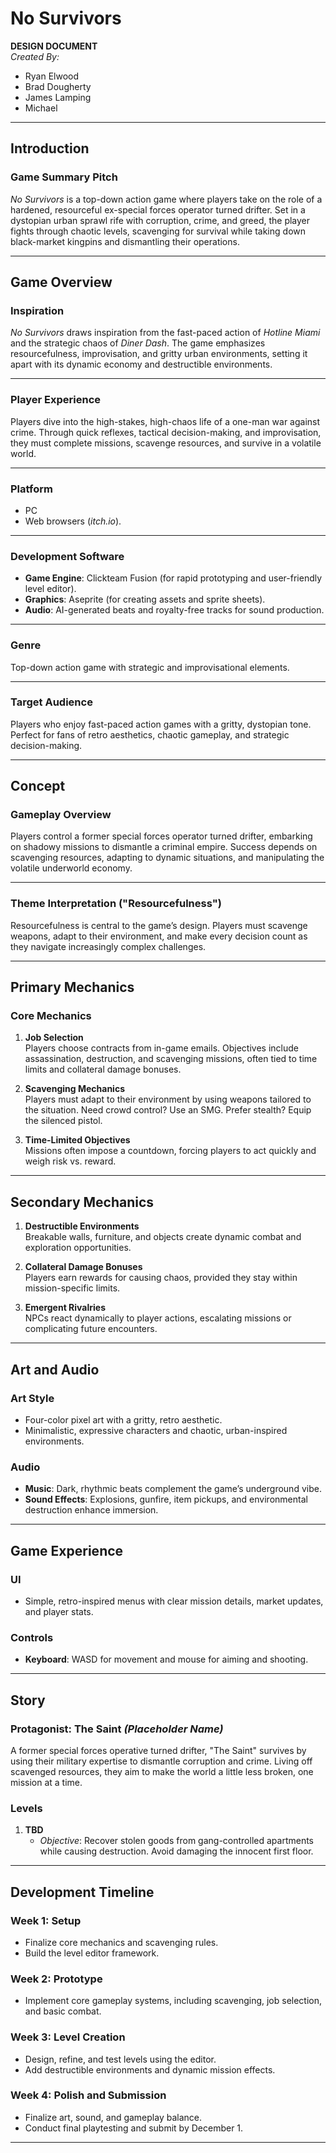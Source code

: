 # **No Survivors**  
**DESIGN DOCUMENT**  
*Created By:*
- Ryan Elwood
- Brad Dougherty
- James Lamping
- Michael

---

## **Introduction**

### **Game Summary Pitch**  
_No Survivors_ is a top-down action game where players take on the role of a hardened, resourceful ex-special forces operator turned drifter. Set in a dystopian urban sprawl rife with corruption, crime, and greed, the player fights through chaotic levels, scavenging for survival while taking down black-market kingpins and dismantling their operations.

---

## **Game Overview**

### **Inspiration**  
_No Survivors_ draws inspiration from the fast-paced action of *Hotline Miami* and the strategic chaos of *Diner Dash*. The game emphasizes resourcefulness, improvisation, and gritty urban environments, setting it apart with its dynamic economy and destructible environments.

---

### **Player Experience**  
Players dive into the high-stakes, high-chaos life of a one-man war against crime. Through quick reflexes, tactical decision-making, and improvisation, they must complete missions, scavenge resources, and survive in a volatile world.

---

### **Platform**  
- PC  
- Web browsers (*itch.io*).

---

### **Development Software**  
- **Game Engine**: Clickteam Fusion (for rapid prototyping and user-friendly level editor).  
- **Graphics**: Aseprite (for creating assets and sprite sheets).  
- **Audio**: AI-generated beats and royalty-free tracks for sound production.  

---

### **Genre**  
Top-down action game with strategic and improvisational elements.

---

### **Target Audience**  
Players who enjoy fast-paced action games with a gritty, dystopian tone. Perfect for fans of retro aesthetics, chaotic gameplay, and strategic decision-making.

---

## **Concept**

### **Gameplay Overview**  
Players control a former special forces operator turned drifter, embarking on shadowy missions to dismantle a criminal empire. Success depends on scavenging resources, adapting to dynamic situations, and manipulating the volatile underworld economy.

---

### **Theme Interpretation ("Resourcefulness")**  
Resourcefulness is central to the game’s design. Players must scavenge weapons, adapt to their environment, and make every decision count as they navigate increasingly complex challenges.

---

## **Primary Mechanics**

### **Core Mechanics**
1. **Job Selection**  
   Players choose contracts from in-game emails. Objectives include assassination, destruction, and scavenging missions, often tied to time limits and collateral damage bonuses.

2. **Scavenging Mechanics**  
   Players must adapt to their environment by using weapons tailored to the situation. Need crowd control? Use an SMG. Prefer stealth? Equip the silenced pistol.

3. **Time-Limited Objectives**  
   Missions often impose a countdown, forcing players to act quickly and weigh risk vs. reward.

---

## **Secondary Mechanics**

1. **Destructible Environments**  
   Breakable walls, furniture, and objects create dynamic combat and exploration opportunities.  

2. **Collateral Damage Bonuses**  
   Players earn rewards for causing chaos, provided they stay within mission-specific limits.  

3. **Emergent Rivalries**  
   NPCs react dynamically to player actions, escalating missions or complicating future encounters.

---

## **Art and Audio**

### **Art Style**  
- Four-color pixel art with a gritty, retro aesthetic.  
- Minimalistic, expressive characters and chaotic, urban-inspired environments.  

### **Audio**  
- **Music**: Dark, rhythmic beats complement the game’s underground vibe.  
- **Sound Effects**: Explosions, gunfire, item pickups, and environmental destruction enhance immersion.  

---

## **Game Experience**

### **UI**  
- Simple, retro-inspired menus with clear mission details, market updates, and player stats.

### **Controls**  
- **Keyboard**: WASD for movement and mouse for aiming and shooting.  

---

## **Story**

### **Protagonist: The Saint** *(Placeholder Name)*  
A former special forces operative turned drifter, "The Saint" survives by using their military expertise to dismantle corruption and crime. Living off scavenged resources, they aim to make the world a little less broken, one mission at a time.

### **Levels**  
1. **TBD**  
   - *Objective*: Recover stolen goods from gang-controlled apartments while causing destruction. Avoid damaging the innocent first floor.  

---

## **Development Timeline**

### **Week 1: Setup**  
- Finalize core mechanics and scavenging rules.  
- Build the level editor framework.  

### **Week 2: Prototype**  
- Implement core gameplay systems, including scavenging, job selection, and basic combat.  

### **Week 3: Level Creation**  
- Design, refine, and test levels using the editor.  
- Add destructible environments and dynamic mission effects.  

### **Week 4: Polish and Submission**  
- Finalize art, sound, and gameplay balance.  
- Conduct final playtesting and submit by December 1.

---
